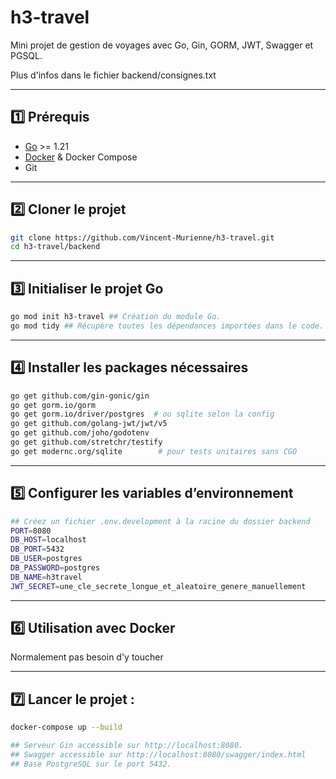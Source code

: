 # h3-travel

Mini projet de gestion de voyages avec Go, Gin, GORM, JWT, Swagger et PGSQL.

Plus d'infos dans le fichier backend/consignes.txt

---

## 1️⃣ Prérequis

- [Go](https://golang.org/dl/) >= 1.21  
- [Docker](https://www.docker.com/get-started/) & Docker Compose  
- Git  

---

## 2️⃣ Cloner le projet

```bash
git clone https://github.com/Vincent-Murienne/h3-travel.git
cd h3-travel/backend
```

---

## 3️⃣ Initialiser le projet Go
```bash
go mod init h3-travel ## Création du module Go.
go mod tidy ## Récupère toutes les dépendances importées dans le code.
```

---

## 4️⃣ Installer les packages nécessaires
```bash
go get github.com/gin-gonic/gin
go get gorm.io/gorm
go get gorm.io/driver/postgres  # ou sqlite selon la config
go get github.com/golang-jwt/jwt/v5
go get github.com/joho/godotenv
go get github.com/stretchr/testify
go get modernc.org/sqlite        # pour tests unitaires sans CGO
```

---

## 5️⃣ Configurer les variables d’environnement
```bash
## Créez un fichier .env.development à la racine du dossier backend
PORT=8080
DB_HOST=localhost
DB_PORT=5432
DB_USER=postgres
DB_PASSWORD=postgres
DB_NAME=h3travel
JWT_SECRET=une_cle_secrete_longue_et_aleatoire_genere_manuellement
```

---

## 6️⃣ Utilisation avec Docker

Normalement pas besoin d'y toucher

---

## 7️⃣ Lancer le projet :
```bash
docker-compose up --build

## Serveur Gin accessible sur http://localhost:8080.
## Swagger accessible sur http://localhost:8080/swagger/index.html
## Base PostgreSQL sur le port 5432.
```
